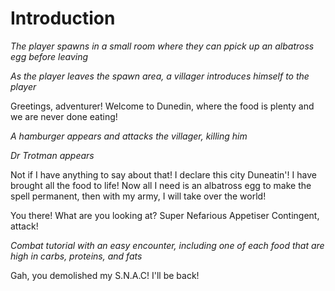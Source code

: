 # Introduction

*The player spawns in a small room where they can ppick up an albatross egg before leaving*

*As the player leaves the spawn area, a villager introduces himself to the player*

Greetings, adventurer! Welcome to Dunedin, where the food is plenty and we are never done eating!

*A hamburger appears and attacks the villager, killing him*

*Dr Trotman appears*

Not if I have anything to say about that! I declare this city Duneatin'! I have brought all the food to life! Now all I need is an albatross egg to make the spell permanent, then with my army, I will take over the world!

You there! What are you looking at? Super Nefarious Appetiser Contingent, attack!

*Combat tutorial with an easy encounter, including one of each food that are high in carbs, proteins, and fats*

Gah, you demolished my S.N.A.C! I'll be back!